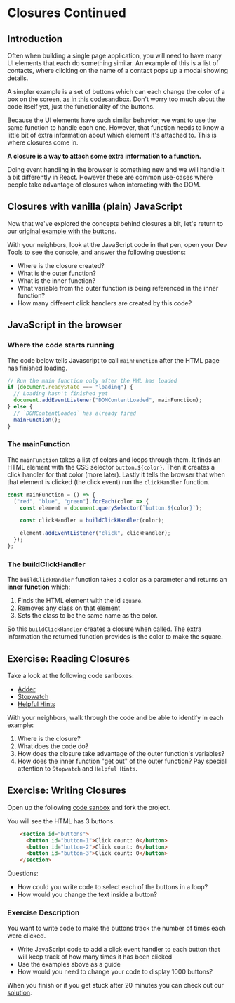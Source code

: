 # Closures Continued

## Introduction

Often when building a single page application, you will need to have many UI elements that each do something similar. An example of this is a list of contacts, where clicking on the name of a contact pops up a modal showing details.

A simpler example is a set of buttons which can each change the color of a box on the screen, [as in this codesandbox](https://codesandbox.io/s/kind-ritchie-6z3dz). Don't worry too much about the code itself yet, just the functionality of the buttons.

Because the UI elements have such similar behavior, we want to use the same function to handle each one. However, that function needs to know a little bit of extra information about which element it's attached to. This is where closures come in.

**A closure is a way to attach some extra information to a function.**


Doing event handling in the browser is something new and we will handle it a bit differently in React.  However these are common use-cases where people take advantage of closures when interacting with the DOM.

## Closures with vanilla (plain) JavaScript

Now that we've explored the concepts behind closures a bit, let's return to our [original example with the buttons](https://codesandbox.io/s/kind-ritchie-6z3dz).

With your neighbors, look at the JavaScript code in that pen, open your Dev Tools to see the console, and answer the following questions:

- Where is the closure created?
- What is the outer function?
- What is the inner function?
- What variable from the outer function is being referenced in the inner function?
- How many different click handlers are created by this code?

## JavaScript in the browser

### Where the code starts running

The code below tells Javascript to call `mainFunction` after the HTML page has finished loading.

```javascript
// Run the main function only after the HML has loaded
if (document.readyState === "loading") {
  // Loading hasn't finished yet
  document.addEventListener("DOMContentLoaded", mainFunction);
} else {
  // `DOMContentLoaded` has already fired
  mainFunction();
}
```

### The mainFunction

The `mainFunction` takes a list of colors and loops through them.  It finds an HTML element with the CSS selector `button.${color}`.  Then it creates a click handler for that color (more later).  Lastly it tells the browser that when that element is clicked (the click event) run the `clickHandler` function.

```javascript
const mainFunction = () => {
  ["red", "blue", "green"].forEach(color => {
    const element = document.querySelector(`button.${color}`);

    const clickHandler = buildClickHandler(color);

    element.addEventListener("click", clickHandler);
  });
};
```

### The buildClickHandler

The `buildClickHandler` function takes a color as a parameter and returns an **inner function** which:

1.  Finds the HTML element with the id `square`.
2.  Removes any class on that element
3.  Sets the class to be the same name as the color.

So this `buildClickHandler` creates a closure when called.  The extra information the returned function provides is the color to make the square.

## Exercise: Reading Closures

Take a look at the following code sanboxes:

- [Adder](https://codesandbox.io/s/makeadder-98hn4)
- [Stopwatch](https://codesandbox.io/s/stopwatch-nyd9o)
- [Helpful Hints](https://codesandbox.io/s/helpful-hints-f9utb)

With your neighbors, walk through the code and be able to identify in each example:

1. Where is the closure?
1. What does the code do?
1. How does the closure take advantage of the outer function's variables?
1. How does the inner function "get out" of the outer function? Pay special attention to `Stopwatch` and `Helpful Hints`.

## Exercise: Writing Closures

Open up the following [code sanbox](https://codesandbox.io/s/button-clicks-joh02) and fork the project.

You will see the HTML has 3 buttons.  

```html
    <section id="buttons">
      <button id="button-1">Click count: 0</button>
      <button id="button-2">Click count: 0</button>
      <button id="button-3">Click count: 0</button>
    </section>
```

Questions:  

  - How could you write code to select each of the buttons in a loop?
  - How would you change the text inside a button?

### Exercise Description

You want to write code to make the buttons track the number of times each were clicked. 
 
- Write JavaScript code to add a click event handler to each button that will keep track of how many times it has been clicked
- Use the examples above as a guide
- How would you need to change your code to display 1000 buttons?

When you finish or if you get stuck after 20 minutes you can check out our [solution](https://codesandbox.io/s/button-clicks-c99v2).